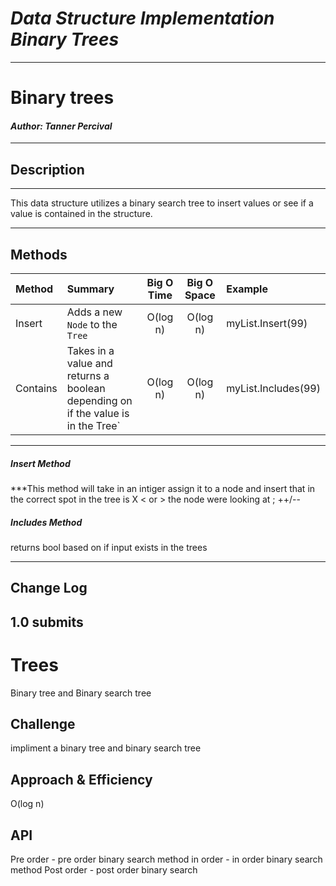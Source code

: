 # ***Data Structure Implementation Binary Trees***
------------------------------

# Binary trees
#### *Author: Tanner Percival*

------------------------------

## Description
******
This data structure utilizes a binary search tree to insert values or see if a value is contained in the structure.

------------------------------

## Methods

| Method | Summary | Big O Time | Big O Space | Example | 
| :----------- | :----------- | :-------------: | :-------------: | :----------- |
| Insert | Adds a new `Node` to the `Tree` | O(log n) | O(log n) | myList.Insert(99) |
| Contains | Takes in a value and returns a boolean depending on if the value is in the Tree` | O(log n) | O(log n)| myList.Includes(99) 
------------------------------


##### Insert Method
***This method will take in an intiger assign it to a node and insert that in the correct spot in the tree
is X < or > the node were looking at ; ++/--
##### Includes Method
returns bool based on if input exists in the trees


------------------------------

## Change Log
1.0 submits
------------------------------























# Trees
Binary tree and Binary search tree

## Challenge
impliment a binary tree and binary search tree

## Approach & Efficiency
O(log n)
## API
Pre order - pre order binary search method
in order - in order binary search method
Post order - post order binary search
